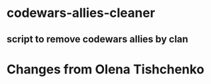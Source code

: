 # codewars-allies-cleaner
## script to remove codewars allies by clan
# Changes from Olena Tishchenko